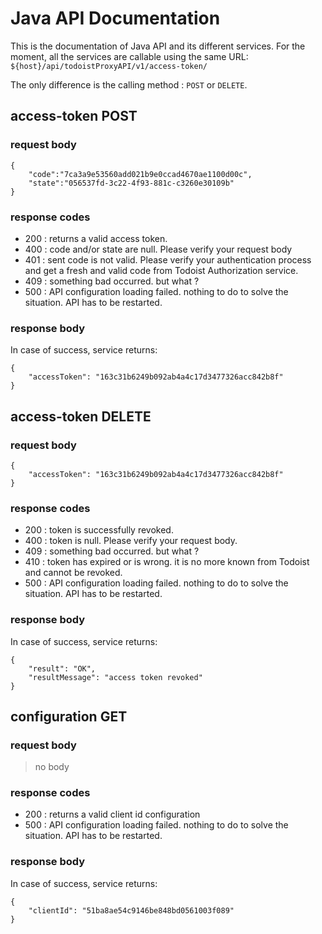 # Java API Documentation

This is the documentation of Java API and its different services. For the moment, all the services are callable using the same URL:
`${host}/api/todoistProxyAPI/v1/access-token/`  

The only difference is the calling method : `POST` or `DELETE`.  


## access-token POST

### request body

    {  
        "code":"7ca3a9e53560add021b9e0ccad4670ae1100d00c",  
        "state":"056537fd-3c22-4f93-881c-c3260e30109b"  
    }

### response codes

- 200 : returns a valid access token.
- 400 : code and/or state are null. Please verify your request body    
- 401 : sent code is not valid. Please verify your authentication process and get a fresh and valid code from Todoist Authorization service.    
- 409 : something bad occurred. but what ?
- 500 : API configuration loading failed. nothing to do to solve the situation. API has to be restarted.

### response body

In case of success, service returns:  

    {  
        "accessToken": "163c31b6249b092ab4a4c17d3477326acc842b8f"  
    }  

## access-token DELETE

### request body

    {  
        "accessToken": "163c31b6249b092ab4a4c17d3477326acc842b8f"  
    }  

### response codes

- 200 : token is successfully revoked.
- 400 : token is null. Please verify your request body.      
- 409 : something bad occurred. but what ?    
- 410 : token has expired or is wrong. it is no more known from Todoist and cannot be revoked.
- 500 : API configuration loading failed. nothing to do to solve the situation. API has to be restarted.

### response body

In case of success, service returns:  

    {
        "result": "OK",
        "resultMessage": "access token revoked"
    }  


## configuration GET

### request body

> no body

### response codes

- 200 : returns a valid client id configuration
- 500 : API configuration loading failed. nothing to do to solve the situation. API has to be restarted.

### response body

In case of success, service returns:  

    {
        "clientId": "51ba8ae54c9146be848bd0561003f089"
    }  
